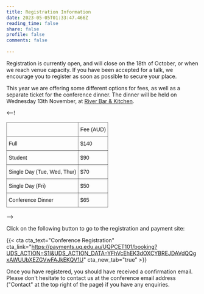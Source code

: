 ```yaml
---
title: Registration Information
date: 2023-05-05T01:33:47.466Z
reading_time: false
share: false
profile: false
comments: false
 
---
```

Registration is currently open, and will close on the 18th of October, or when we reach venue capacity. If you have been accepted for a talk, we encourage you to register as soon as possible to secure your place. 

This year we are offering some different options for fees, as well as a separate ticket for the conference dinner. The dinner will be held on Wednesday 13th November, at <a href="https://www.riverbarandkitchen.com.au/">River Bar & Kitchen</a>. 

<--! <style type="text/css">
.tg  {border-collapse:collapse;border-spacing:0;}
.tg td{border-color:black;border-style:solid;border-width:1px;font-family:Arial, sans-serif;font-size:14px;
  overflow:hidden;padding:10px 5px;word-break:normal;}
.tg th{border-color:black;border-style:solid;border-width:1px;font-family:Arial, sans-serif;font-size:14px;
  font-weight:normal;overflow:hidden;padding:10px 5px;word-break:normal;}
.tg .tg-0pky{border-color:inherit;text-align:left;vertical-align:top}
</style>
<table class="tg"><thead>
  <tr>
    <th class="tg-0pky"></th>
    <th class="tg-0pky">Fee (AUD)</th>
  </tr></thead>
<tbody>
  <tr>
    <td class="tg-0pky">Full <br></td>
    <td class="tg-0pky">$140</td>
  </tr>
  <tr>
    <td class="tg-0pky">Student</td>
    <td class="tg-0pky">$90</td>
  </tr>
  <tr>
    <td class="tg-0pky">Single Day (Tue, Wed, Thur)</td>
    <td class="tg-0pky">$70</td>
  </tr>
  <tr>
    <td class="tg-0pky">Single Day (Fri)</td>
    <td class="tg-0pky">$50</td>
  </tr>
  <tr>
    <td class="tg-0pky">Conference Dinner</td>
    <td class="tg-0pky">$65</td>
  </tr>
</tbody>
</table> -->

Click on the following button to go to the registration and payment site:

{{< cta cta_text="Conference Registration" cta_link="https://payments.uq.edu.au/UQPCET101/booking?UDS_ACTION=S1I&UDS_ACTION_DATA=YFhVcEhEK3dOXCYBREJDAVdQQgxAWUUbXEZGVwFAJkEKQV1U" cta_new_tab="true" >}} 

Once you have registered, you should have received a confirmation email. Please don't hesitate to contact us at the conference email address ("Contact" at the top right of the page) if you have any enquiries.
